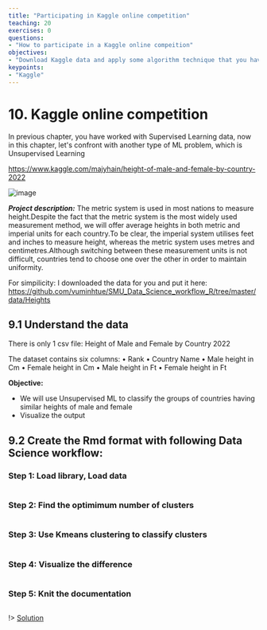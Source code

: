 ```yaml
---
title: "Participating in Kaggle online competition"
teaching: 20
exercises: 0
questions:
- "How to participate in a Kaggle online compeition"
objectives:
- "Download Kaggle data and apply some algorithm technique that you have learnt to solve the actual data"
keypoints:
- "Kaggle"
---
```

# 10. Kaggle online competition

In previous chapter, you have worked with Supervised Learning data, now in this chapter, let's confront with another type of ML problem, which is Unsupervised Learning

https://www.kaggle.com/majyhain/height-of-male-and-female-by-country-2022

![image](https://user-images.githubusercontent.com/43855029/156072300-db4c4630-6653-4fea-9fed-76925011b855.png)

_**Project description:**_
The metric system is used in most nations to measure height.Despite the fact that the metric system is the most widely used measurement method, we will offer average heights in both metric and imperial units for each country.To be clear, the imperial system utilises feet and inches to measure height, whereas the metric system uses metres and centimetres.Although switching between these measurement units is not difficult, countries tend to choose one over the other in order to maintain uniformity.


For simpilicity: I downloaded the data for you and put it here:
https://github.com/vuminhtue/SMU_Data_Science_workflow_R/tree/master/data/Heights


## 9.1 Understand the data

There is only 1 csv file: Height of Male and Female by Country 2022

The dataset contains six columns:
• Rank
• Country Name
• Male height in Cm
• Female height in Cm
• Male height in Ft
• Female height in Ft


**Objective:**
- We will use Unsupervised ML to classify the groups of countries having similar heights of male and female
- Visualize the output

## 9.2 Create the Rmd format with following Data Science workflow:

### Step 1: Load library, Load data

```r

```

### Step 2: Find the optimimum number of clusters

```r

```

### Step 3: Use Kmeans clustering to classify clusters

```r

```

### Step 4: Visualize the difference

```r

```

### Step 5: Knit the documentation

```r

```

!> [Solution](https://github.com/vuminhtue/SMU_Data_Science_workflow_R/blob/master/files/Heights/Kmeans.Rmd)
